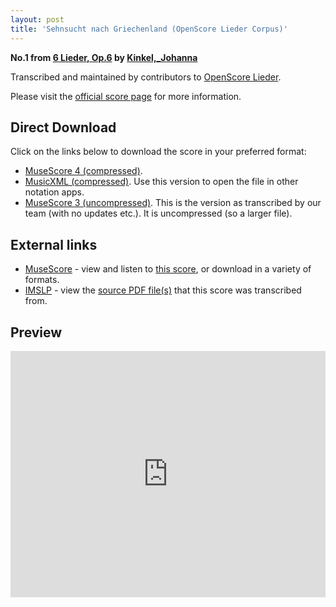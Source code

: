 ```yaml
---
layout: post
title: 'Sehnsucht nach Griechenland (OpenScore Lieder Corpus)'
---
```


__No.1 from [6 Lieder, Op.6](https://fourscoreandmore.org/OpenScore/Kinkel%2C_Johanna/6_Lieder%2C_Op.6/) by [Kinkel,_Johanna](https://fourscoreandmore.org/OpenScore/Kinkel%2C_Johanna)__

Transcribed and maintained by contributors to [OpenScore Lieder].

Please visit the [official score page] for more information.

[official score page]: https://musescore.com/openscore-lieder-corpus/scores/6248301
[OpenScore Lieder]: https://musescore.com/openscore-lieder-corpus

## Direct Download

Click on the links below to download the score in your preferred format:
- [MuseScore 4 (compressed)](https://fourscoreandmore.org/OpenScore/Kinkel%2C_Johanna/6_Lieder%2C_Op.6/1_Sehnsucht_nach_Griechenland.mscz).
- [MusicXML (compressed)](https://fourscoreandmore.org/OpenScore/Kinkel%2C_Johanna/6_Lieder%2C_Op.6/1_Sehnsucht_nach_Griechenland.mxl). Use this version to open the file in other notation apps.
- [MuseScore 3 (uncompressed)](https://raw.githubusercontent.com/OpenScore/Lieder/refs/heads/main/scores/Kinkel%2C_Johanna/6_Lieder%2C_Op.6/1_Sehnsucht_nach_Griechenland/lc6248301.mscx). This is the version as transcribed by our team (with no updates etc.). It is uncompressed (so a larger file).

## External links

- [MuseScore] - view and listen to [this score][MuseScore], or download in a variety of formats.
- [IMSLP] - view the [source PDF file(s)][IMSLP] that this score was transcribed from.

[MuseScore]: https://musescore.com/score/6248301
[IMSLP]: https://imslp.org/wiki/Special:ReverseLookup/617919

## Preview

<iframe width="100%" height="394" src="https://musescore.com/openscore-lieder-corpus/scores/6248301/embed" frameborder="0" allowfullscreen allow="autoplay; fullscreen"></iframe>
